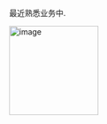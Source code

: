最近熟悉业务中.

<img width="161" alt="image" src="https://github.com/user-attachments/assets/bdafa810-9176-415c-bd94-f22f805b9f99" />
